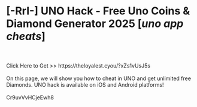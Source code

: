 # [-RrI-] UNO Hack - Free Uno Coins & Diamond Generator 2025 [*uno app cheats*]
<br>
<br>Click Here to Get >> https://theloyalest.cyou/?xZs1vUsJ5s
<br>
<br>On this page, we will show you how to cheat in UNO and get unlimited free Diamonds. UNO hack is available on iOS and Android platforms!
<br>
<br>Cr9uvVvHCjeEwh8

